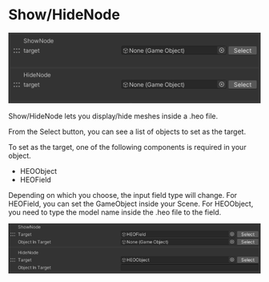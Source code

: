 
# Show/HideNode
![ShowHideNode](img/ShowHideNode.jpg)

Show/HideNode lets you display/hide meshes inside a .heo file.

From the Select button, you can see a list of objects to set as the target.

To set as the target, one of the following components is required in your object.

- HEOObject
- HEOField

Depending on which you choose, the input field type will change.
For HEOField, you can set the GameObject inside your Scene.
For HEOObject, you need to type the model name inside the .heo file to the field.

![ShowHideNode2](img/ShowHideNode2.jpg)
